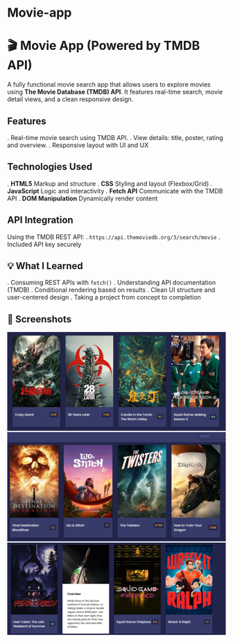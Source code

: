 # Movie-app
# 🎬 Movie App (Powered by TMDB API)

A fully functional movie search app that allows users to explore movies using **The Movie Database (TMDB) API**. It features real-time search,
movie detail views, and a clean responsive design.

##  Features

. Real-time movie search using TMDB API.
. View details: title, poster,  rating and overview.
. Responsive layout with UI and UX

##  Technologies Used

. **HTML5** Markup and structure
. **CSS** Styling and layout (Flexbox/Grid)
. **JavaScript** Logic and interactivity
. **Fetch API** Communicate with the TMDB API
. **DOM Manipulation** Dynamically render content

##  API Integration

Using the TMDB REST API:
. `https://api.themoviedb.org/3/search/movie`
. Included API key securely

## 💡 What I Learned

. Consuming REST APIs with `fetch()`
. Understanding API documentation (TMDB)
. Conditional rendering based on results
. Clean UI structure and user-centered design
. Taking a project from concept to completion

## 📸 Screenshots

![image alt](https://github.com/olki123/Movie-app/blob/main/movie%20app%20image.png?raw=true)
![image alt](https://github.com/olki123/Movie-app/blob/main/movie%20app%20image..png?raw=true)
![image alt](https://github.com/olki123/Movie-app/blob/main/image-3.png?raw=true)





